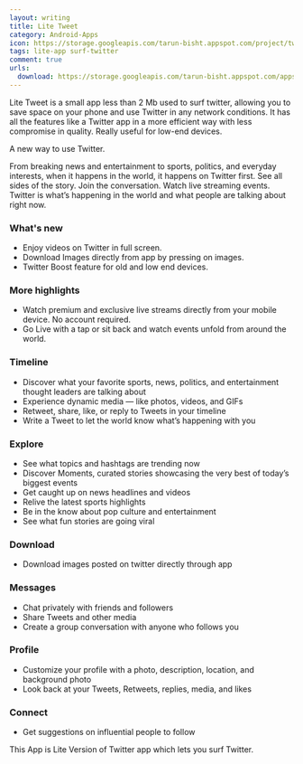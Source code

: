 ```yaml
---
layout: writing
title: Lite Tweet
category: Android-Apps
icon: https://storage.googleapis.com/tarun-bisht.appspot.com/project/twitter-lite3777169d23d2d80b
tags: lite-app surf-twitter
comment: true
urls:
  download: https://storage.googleapis.com/tarun-bisht.appspot.com/apps/lite-tweet1.13949e4a8dfcff6b1.apk
---
```


Lite Tweet is a small app less than 2 Mb used to surf twitter, allowing you to save space on your phone and use Twitter in any network conditions. It has all the features like a Twitter app in a more efficient way with less compromise in quality. Really useful for low-end devices.

A new way to use Twitter.

From breaking news and entertainment to sports, politics, and everyday interests, when it happens in the world, it happens on Twitter first. See all sides of the story. Join the conversation. Watch live streaming events. Twitter is what’s happening in the world and what people are talking about right now.

### What's new

- Enjoy videos on Twitter in full screen.
- Download Images directly from app by pressing on images.
- Twitter Boost feature for old and low end devices.

### More highlights

- Watch premium and exclusive live streams directly from your mobile device. No account required.
- Go Live with a tap or sit back and watch events unfold from around the world.

### Timeline

- Discover what your favorite sports, news, politics, and entertainment thought leaders are talking about
- Experience dynamic media — like photos, videos, and GIFs
- Retweet, share, like, or reply to Tweets in your timeline
- Write a Tweet to let the world know what’s happening with you

### Explore

- See what topics and hashtags are trending now
- Discover Moments, curated stories showcasing the very best of today’s biggest events
- Get caught up on news headlines and videos
- Relive the latest sports highlights
- Be in the know about pop culture and entertainment
- See what fun stories are going viral

### Download

- Download images posted on twitter directly through app

### Messages

- Chat privately with friends and followers
- Share Tweets and other media
- Create a group conversation with anyone who follows you

### Profile

- Customize your profile with a photo, description, location, and background photo
- Look back at your Tweets, Retweets, replies, media, and likes

### Connect

- Get suggestions on influential people to follow

This App is Lite Version of Twitter app which lets you surf Twitter.
